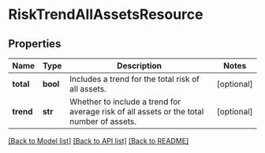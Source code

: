 # RiskTrendAllAssetsResource

## Properties
Name | Type | Description | Notes
------------ | ------------- | ------------- | -------------
**total** | **bool** | Includes a trend for the total risk of all assets. | [optional] 
**trend** | **str** | Whether to include a trend for average risk of all assets or the total number of assets. | [optional] 

[[Back to Model list]](../README.md#documentation-for-models) [[Back to API list]](../README.md#documentation-for-api-endpoints) [[Back to README]](../README.md)


